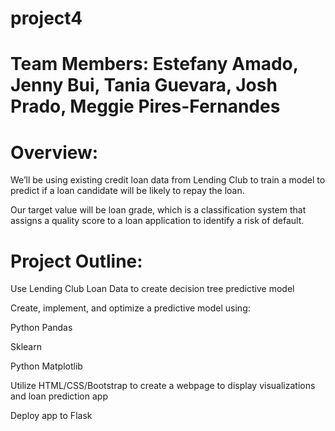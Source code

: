 # project4 

# Team Members: Estefany Amado, Jenny Bui, Tania Guevara, Josh Prado, Meggie Pires-Fernandes 

# Overview: 
  We’ll be using existing credit loan data from Lending Club to train a model to predict if a loan candidate will be likely to repay the loan. 

  Our target value will be loan grade, which is  a classification system that assigns a quality score to a loan application to identify a risk of default. 
  
# Project Outline: 
Use Lending Club Loan Data to create decision tree predictive model

Create, implement, and optimize a predictive model using:

Python Pandas

Sklearn

Python Matplotlib

Utilize HTML/CSS/Bootstrap to create a webpage to display visualizations and loan prediction app

Deploy app to Flask


